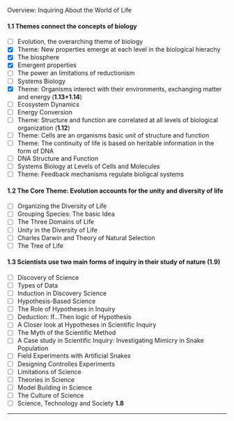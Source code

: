 Overview: Inquiring About the World of Life

#### 1.1 Themes connect the concepts of biology
 - [ ] Evolution, the overarching theme of biology
 - [x] Theme: New properties emerge at each level in the biological hierachy
 - [x] The biosphere
 - [x] Emergent properties
 - [ ] The power an limitations of reductionism
 - [ ] Systems Biology
 - [x] Theme: Organisms interect with their environments, exchanging matter and energy (**1.13+1.14**)
 - [ ] Ecosystem Dynamics
 - [ ] Energy Conversion
 - [ ] Theme: Structure and function are correlated at all levels of biological organization (**1.12**)
 - [ ] Theme: Cells are an organisms basic unit of structure and function
 - [ ] Theme: The continuity of life is based on heritable information in the form of DNA
 - [ ] DNA Structure and Function
 - [ ] Systems Biology at Levels of Cells and Molecules
 - [ ] Theme: Feedback mechanisms regulate bioligcal systems

#### 1.2 The Core Theme: Evolution accounts for the unity and diversity of life
- [ ] Organizing the Diversity of Life
- [ ] Grouping Species: The basic Idea
- [ ] The Three Domains of Life
- [ ] Unity in the Diversity of Life
- [ ] Charles Darwin and Theory of Natural Selection
- [ ] The Tree of Life

#### 1.3 Scientists use two main forms of inquiry in their study of nature (**1.9**)
- [ ] Discovery of Science
- [ ] Types of Data
- [ ] Induction in Discovery Science
- [ ] Hypothesis-Based Science
- [ ] The Role of Hypotheses in Inquiry
- [ ] Deduction: If...Then logic of Hypothesis
- [ ] A Closer look at Hypotheses in Scientific Inquiry
- [ ] The Myth of the Scientific Method
- [ ] A Case study in Scientific Inquiry: Investigating Mimicry in Snake Population
- [ ] Field Experiments with Artificial Snakes
- [ ] Designing Controlles Experiments
- [ ] Limitations of Science
- [ ] Theories in Science
- [ ] Model Building in Science
- [ ] The Culture of Science
- [ ] Science, Technology and Society **1.8**

--------------------------------------

